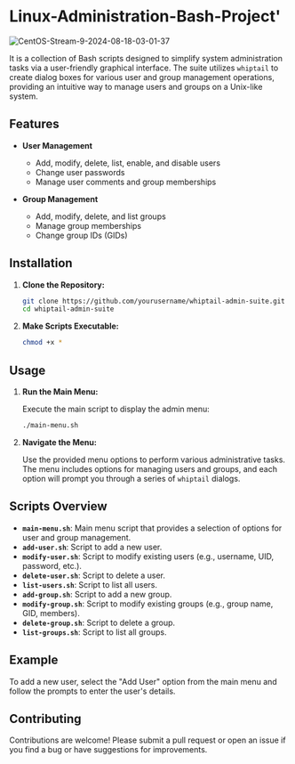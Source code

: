 # Linux-Administration-Bash-Project'

![CentOS-Stream-9-2024-08-18-03-01-37](https://github.com/user-attachments/assets/cb4eb10a-6b9a-4a9b-974d-714e2aa2783f)

It is a collection of Bash scripts designed to simplify system administration tasks via a user-friendly graphical interface. The suite utilizes `whiptail` to create dialog boxes for various user and group management operations, providing an intuitive way to manage users and groups on a Unix-like system.

## Features

- **User Management**
  - Add, modify, delete, list, enable, and disable users
  - Change user passwords
  - Manage user comments and group memberships

- **Group Management**
  - Add, modify, delete, and list groups
  - Manage group memberships
  - Change group IDs (GIDs)

## Installation

1. **Clone the Repository:**

   ```bash
   git clone https://github.com/yourusername/whiptail-admin-suite.git
   cd whiptail-admin-suite
   ```

2. **Make Scripts Executable:**

   ```bash
   chmod +x *
   ```

## Usage

1. **Run the Main Menu:**

   Execute the main script to display the admin menu:

   ```bash
   ./main-menu.sh
   ```

2. **Navigate the Menu:**

   Use the provided menu options to perform various administrative tasks. The menu includes options for managing users and groups, and each option will prompt you through a series of `whiptail` dialogs.

## Scripts Overview

- **`main-menu.sh`**: Main menu script that provides a selection of options for user and group management.
- **`add-user.sh`**: Script to add a new user.
- **`modify-user.sh`**: Script to modify existing users (e.g., username, UID, password, etc.).
- **`delete-user.sh`**: Script to delete a user.
- **`list-users.sh`**: Script to list all users.
- **`add-group.sh`**: Script to add a new group.
- **`modify-group.sh`**: Script to modify existing groups (e.g., group name, GID, members).
- **`delete-group.sh`**: Script to delete a group.
- **`list-groups.sh`**: Script to list all groups.

## Example

To add a new user, select the "Add User" option from the main menu and follow the prompts to enter the user's details.

## Contributing

Contributions are welcome! Please submit a pull request or open an issue if you find a bug or have suggestions for improvements.
